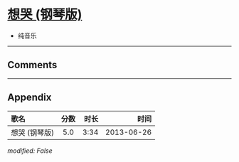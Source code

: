 # [想哭 (钢琴版)](https://music.163.com/song?id=26608872)

* 纯音乐


---

## Comments


---

## Appendix

|歌名|分数|时长|时间|
|:---|:---:|---:|---:|
|想哭 (钢琴版)|5.0|3:34|2013-06-26

*modified: False*